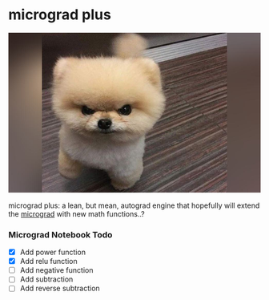 # micrograd plus
![](/puppy/puppy.jpg)

micrograd plus: a lean, but mean, autograd engine that hopefully will extend the [micrograd](https://github.com/karpathy/micrograd) with new math functions..?

### Micrograd Notebook Todo
* [x] Add power function
* [x] Add relu function
* [ ] Add negative function
* [ ] Add subtraction
* [ ] Add reverse subtraction